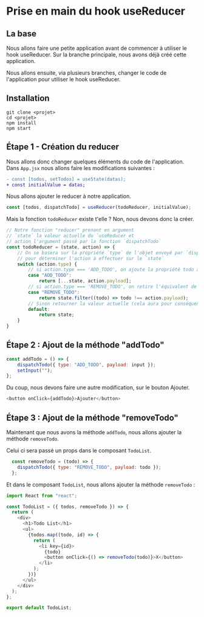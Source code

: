 # Prise en main du hook useReducer

## La base

Nous allons faire une petite application avant de commencer à utiliser le hook useReducer.
Sur la branche principale, nous avons déjà créé cette application.

Nous allons ensuite, via plusieurs branches, changer le code de l'application pour utiliser le hook useReducer.

## Installation

```shell
git clone <projet>
cd <projet>
npm install
npm start
```

## Étape 1 - Création du reducer

Nous allons donc changer quelques éléments du code de l'application.
Dans `App.jsx` nous allons faire les modifications suivantes :

```diff
- const [todos, setTodos] = useState(datas);
+ const initialValue = datas;
```

Nous allons ajouter le reducer à notre application.
```js
const [todos, dispatchTodo] = useReducer(todoReducer, initialValue);
```

Mais la fonction `todoReducer` existe t'elle ? Non, nous devons donc la créer.

```js
// Notre fonction "reducer" prenant en argument
// `state` la valeur actuelle du `useReducer et
// action l'argument passé par la fonction `dispatchTodo`
const todoReducer = (state, action) => {
    // On se basera sur la propriété `type` de l'objet envoyé par `dispatchTodo`
    // pour déterminer l'action à effectuer sur le `state`
    switch (action.type) {
        // si action.type === 'ADD_TODO', on ajoute la propriété todo au `state`
        case "ADD_TODO":
            return [...state, action.payload];
        // si action.type === 'REMOVE_TODO', on retire l'équivalent de la propriété todo du `state`
        case "REMOVE_TODO":
            return state.filter((todo) => todo !== action.payload);
        // Sinon retourner la valeur actuelle (cela aura pour conséquence de ne pas réafficher le composant)
        default:
            return state;
    }
}
```

## Étape 2 : Ajout de la méthode "addTodo"

```js
const addTodo = () => {
    dispatchTodo({ type: "ADD_TODO", payload: input });
    setInput("");
};
```

Du coup, nous devons faire une autre modification, sur le bouton Ajouter.

```js
<button onClick={addTodo}>Ajouter</button>
```

## Étape 3 : Ajout de la méthode "removeTodo"

Maintenant que nous avons la méthode `addTodo`, nous allons ajouter la méthode `removeTodo`.

Celui ci sera passé un props dans le composant `TodoList`.

```js
  const removeTodo = (todo) => {
    dispatchTodo({ type: "REMOVE_TODO", payload: todo });
  };
```

Et dans le composant `TodoList`, nous allons ajouter la méthode `removeTodo` :

```js
import React from "react";

const TodoList = ({ todos, removeTodo }) => {
  return (
    <div>
      <h1>Todo List</h1>
      <ul>
        {todos.map((todo, id) => {
          return (
            <li key={id}>
              {todo}
              <button onClick={() => removeTodo(todo)}>X</button>
            </li>
          );
        })}
      </ul>
    </div>
  );
};

export default TodoList;
```
